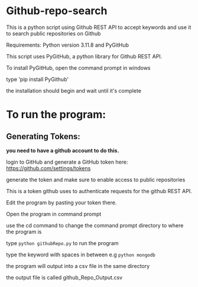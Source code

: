 # Github-repo-search
This is a python script using Github REST API to accept keywords and use it to search public repositories on Github

Requirements:  Python version 3.11.8 and PyGitHub

This script uses PyGitHub, a python library for Github REST API.

To install PyGitHub, open the command prompt in windows

type 'pip install PyGithub'

the installation should begin and wait until it's complete

# To run the program:

## Generating Tokens:

**you need to have a github account to do this.**

login to GitHub and generate a GitHub token here: https://github.com/settings/tokens
  
generate the token and make sure to enable access to public repositories

This is a token github uses to authenticate requests for the github REST API.

Edit the program by pasting your token there.


Open the program in command prompt

use the cd command to change the command prompt directory to where the program is

type `python githubRepo.py` to run the program

type the keyword with spaces in between e.g `python mongodb`

the program will output into a csv file in the same directory

the output file is called github_Repo_Output.csv




